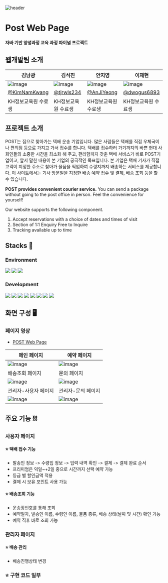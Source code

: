 ![header](https://capsule-render.vercel.app/api?type=slice&color=gradient&height=200&section=footer&text=Final%20Project&fontSize=100)
# Post Web Page
**자바 기반 양성과정 교육 과정 파이널 프로젝트**

## 웹개발팀 소개
김남광|김석진|안지영|이재현
---|---|---|---|
![image](https://user-images.githubusercontent.com/109323666/224196633-94224d01-214c-4c87-a813-fa0c84334b5d.png)|![image](https://user-images.githubusercontent.com/109323666/224196675-159375e6-2236-4525-a001-8ec009a636ff.png)|![image](https://user-images.githubusercontent.com/109323666/224196718-2b698f59-275a-476e-b8ae-747b5865e7db.png)|![image](https://user-images.githubusercontent.com/109323666/224196742-2d7e3d91-3c43-4b2b-83e2-b0823fe991fe.png)|
[@KimNamKwang](https://github.com/KimNamKwang)|[@tjrwls234](https://github.com/tjrwls234)|[@AnJiYeong](https://github.com/AnJiYeong)|[@dwogus6893](https://github.com/dwogus6893)|
KH정보교육원 수료생|KH정보교육원 수료생|KH정보교육원 수료생|KH정보교육원 수료생|

## 프로젝트 소개
POST는 집으로 찾아가는 택배 운송 기업입니다. 많은 사람들은 택배를 직접 우체국이나 편의점 등으로 가지고 가서 접수를 합니다. 택배를 접수하러 가기까지의 바쁜 현대 사회인들의 소중한 시간을 최소화 해 주고, 편리함까지 갖춘 택배 서비스가 바로 POST기업이고, 앞서 말한 내용이 본 기업의 궁극적인 목표입니다. 본 기업은 택배 기사가 직접 고객이 지정한 주소로 찾아가 물품을 픽업하여 수령지까지 배송하는 서비스를 제공합니다. 이 사이트에서는 기사 방문일을 지정한 배송 예약 접수 및 결제, 배송 조회 등을 할 수 있습니다.

**POST provides convenient courier service.**
You can send a package without going to the post office in person. Feel the convenience for yourself!

Our website supports the following component.
1. Accept reservations with a choice of dates and times of visit
2. Section of 1:1 Enquiry Free to Inquire
3. Tracking available up to time

</hr>

## Stacks 🔧
### Environment
<img src="https://img.shields.io/badge/Java-007396?style=for-the-badge&logo=Java&logoColor=white"> <img src="https://img.shields.io/badge/Git-F05032?style=for-the-badge&logo=Git&logoColor=white"> <img src="https://img.shields.io/badge/GitHub-181717?style=for-the-badge&logo=GitHub&logoColor=white">

### Development
<img src="https://img.shields.io/badge/Bootstrap-7952B3?style=for-the-badge&logo=Bootstrap&logoColor=white"> <img src="https://img.shields.io/badge/MySQL-4479A1?style=for-the-badge&logo=MySQL&logoColor=white"> <img src="https://img.shields.io/badge/JavaScript-F7DF1E?style=for-the-badge&logo=JavaScript&logoColor=black"> <img src="https://img.shields.io/badge/Spring%20Boot-6DB33F?style=for-the-badge&logo=Spring%20Boot&logoColor=white"> <img src="https://img.shields.io/badge/jQuery-0769AD?style=for-the-badge&logo=jQuery&logoColor=white"> <img src="https://img.shields.io/badge/HTML-E34F26?style=for-the-badge&logo=HTML&logoColor=white"> <img src="https://img.shields.io/badge/CSS-1572B6?style=for-the-badge&logo=CSS&logoColor=white"> <img src="https://img.shields.io/badge/Bootstrap-7952B3?style=for-the-badge&logo=Bootstrap&logoColor=white"> 

</hr>

## 화면 구성 🖥
### 페이지 영상
* [POST Web Page](https://www.youtube.com/watch?v=SDOiq77q_7Q)

메인 페이지|예약 페이지|
---|---|
![image](https://user-images.githubusercontent.com/109323666/224203281-2acf75cd-d972-415d-97ac-4f85631e039d.png)|![image](https://user-images.githubusercontent.com/109323666/224203983-d9db226b-4b01-4439-95e8-235c00bacdb8.png)
배송조회 페이지|문의 페이지|
![image](https://user-images.githubusercontent.com/109323666/224204377-d0136d8f-a261-4766-8c3f-02ba3225621c.png)|![image](https://user-images.githubusercontent.com/109323666/224204676-4f7c984d-d7bb-434c-b1d0-5120fd9ba74d.png)
관리자-사용자 페이지|관리자-문의 페이지|
![image](https://user-images.githubusercontent.com/109323666/224205061-30e2b542-f652-4928-afa8-005ca89871ba.png)|![image](https://user-images.githubusercontent.com/109323666/224205119-92416c7a-98f7-44a9-8555-02686e453e69.png)

</hr>

## 주요 기능 ⛓️
### 사용자 페이지
#### ⭐ 택배 접수 기능
* 발송인 정보 -> 수령입 정보 -> 입력 내역 확인 -> 결제 -> 결제 완료 순서
* 프리미엄은 익일~+2일 중으로 시간까지 선택 예약 가능
* 등급 별 할인금액 적용
* 결제 시 보유 포인트 사용 가능

#### ⭐ 배송조회 기능
* 운송장번호를 통해 조회
* 예약일자, 발송인 이름, 수령인 이름, 물품 종류, 배송 상태(날짜 및 시간) 확인 가능
* 예약 직후 바로 조회 가능

### 관리자 페이지
#### ⭐ 배송 관리
* 배송진행상태 변경

</hr>

### ⭐ 구현 코드 일부
```java

```
